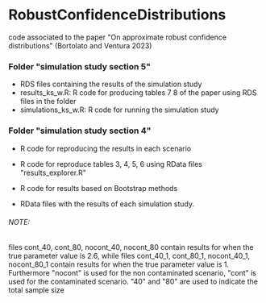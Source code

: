 # RobustConfidenceDistributions
code associated to the paper "On approximate robust confidence distributions" (Bortolato and  Ventura 2023)

### Folder "simulation study section 5"
- RDS files containing the results of the simulation study
- results_ks_w.R: R code for producing tables 7 8 of the paper using RDS files in the folder
- simulations_ks_w.R: R code for running the simulation study


### Folder "simulation study section 4"
- R code for reproducing the results in each scenario
- R code for reproduce tables 3, 4, 5, 6 using RData files "results_explorer.R"
- R code for results based on Bootstrap methods

- RData files with the results of each simulation study. 

###### NOTE: 
files cont_40, cont_80, nocont_40, nocont_80 contain results for when the true parameter value is 2.6, while files cont_40_1, cont_80_1, nocont_40_1, nocont_80_1  contain results for when the true parameter value is 1.
 Furthermore 
 "nocont" is used for the non contaminated scenario, "cont" is used for the contaminated scenario.
 "40" and "80" are used to indicate the total sample size

 
